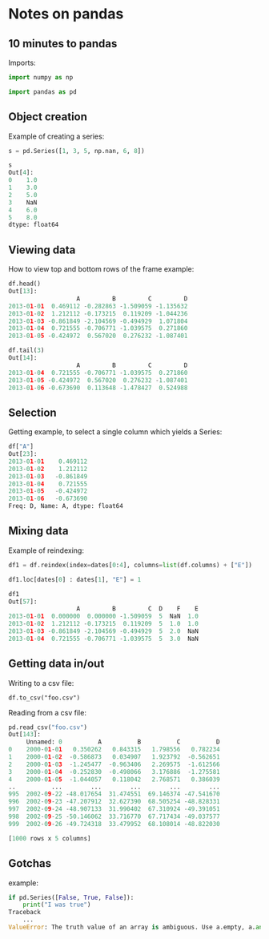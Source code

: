 # Notes on pandas

## 10 minutes to pandas

Imports:

```Python
import numpy as np

import pandas as pd
```

## Object creation

Example of creating a series:

```Python
s = pd.Series([1, 3, 5, np.nan, 6, 8])

s
Out[4]: 
0    1.0
1    3.0
2    5.0
3    NaN
4    6.0
5    8.0
dtype: float64
```

## Viewing data

How to view top and bottom rows of the frame example:

```Python
df.head()
Out[13]: 
                   A         B         C         D
2013-01-01  0.469112 -0.282863 -1.509059 -1.135632
2013-01-02  1.212112 -0.173215  0.119209 -1.044236
2013-01-03 -0.861849 -2.104569 -0.494929  1.071804
2013-01-04  0.721555 -0.706771 -1.039575  0.271860
2013-01-05 -0.424972  0.567020  0.276232 -1.087401

df.tail(3)
Out[14]: 
                   A         B         C         D
2013-01-04  0.721555 -0.706771 -1.039575  0.271860
2013-01-05 -0.424972  0.567020  0.276232 -1.087401
2013-01-06 -0.673690  0.113648 -1.478427  0.524988
```

## Selection

Getting example, to select a single column which yields a Series:

```Python
df["A"]
Out[23]: 
2013-01-01    0.469112
2013-01-02    1.212112
2013-01-03   -0.861849
2013-01-04    0.721555
2013-01-05   -0.424972
2013-01-06   -0.673690
Freq: D, Name: A, dtype: float64
```

## Mixing data

Example of reindexing:

```Python
df1 = df.reindex(index=dates[0:4], columns=list(df.columns) + ["E"])

df1.loc[dates[0] : dates[1], "E"] = 1

df1
Out[57]: 
                   A         B         C  D    F    E
2013-01-01  0.000000  0.000000 -1.509059  5  NaN  1.0
2013-01-02  1.212112 -0.173215  0.119209  5  1.0  1.0
2013-01-03 -0.861849 -2.104569 -0.494929  5  2.0  NaN
2013-01-04  0.721555 -0.706771 -1.039575  5  3.0  NaN
```

## Getting data in/out

Writing to a csv file:

`df.to_csv("foo.csv")`

Reading from a csv file:

```Python
pd.read_csv("foo.csv")
Out[143]: 
     Unnamed: 0          A          B          C          D
0    2000-01-01   0.350262   0.843315   1.798556   0.782234
1    2000-01-02  -0.586873   0.034907   1.923792  -0.562651
2    2000-01-03  -1.245477  -0.963406   2.269575  -1.612566
3    2000-01-04  -0.252830  -0.498066   3.176886  -1.275581
4    2000-01-05  -1.044057   0.118042   2.768571   0.386039
..          ...        ...        ...        ...        ...
995  2002-09-22 -48.017654  31.474551  69.146374 -47.541670
996  2002-09-23 -47.207912  32.627390  68.505254 -48.828331
997  2002-09-24 -48.907133  31.990402  67.310924 -49.391051
998  2002-09-25 -50.146062  33.716770  67.717434 -49.037577
999  2002-09-26 -49.724318  33.479952  68.108014 -48.822030

[1000 rows x 5 columns]
```

## Gotchas

example:

```Python
if pd.Series([False, True, False]):
    print("I was true")
Traceback
    ...
ValueError: The truth value of an array is ambiguous. Use a.empty, a.any() or a.all().
```

